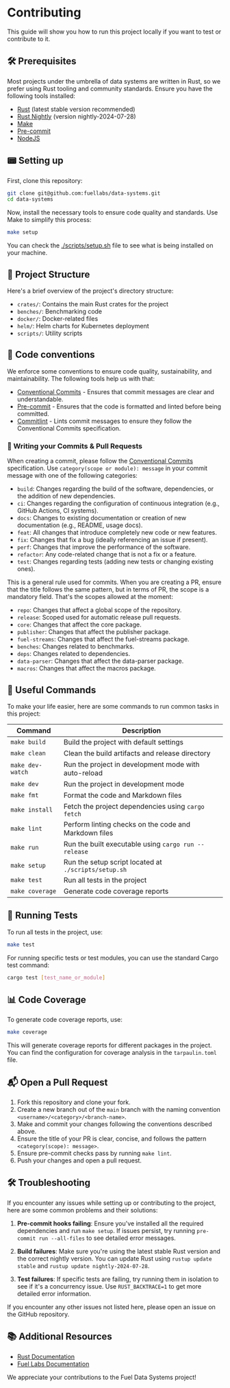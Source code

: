 # Contributing

This guide will show you how to run this project locally if you want to test or contribute to it.

## 🛠 Prerequisites

Most projects under the umbrella of data systems are written in Rust, so we prefer using Rust tooling and community standards. Ensure you have the following tools installed:

-   [Rust](https://www.rust-lang.org/tools/install) (latest stable version recommended)
-   [Rust Nightly](https://rust-lang.github.io/rustup/concepts/channels.html) (version nightly-2024-07-28)
-   [Make](https://www.gnu.org/software/make/)
-   [Pre-commit](https://pre-commit.com/#install)
-   [NodeJS](https://nodejs.org/en/download/)

## 📟 Setting up

First, clone this repository:

```sh
git clone git@github.com:fuellabs/data-systems.git
cd data-systems
```

Now, install the necessary tools to ensure code quality and standards. Use Make to simplify this process:

```sh
make setup
```

You can check the [./scripts/setup.sh](./scripts/setup.sh) file to see what is being installed on your machine.

## 📂 Project Structure

Here's a brief overview of the project's directory structure:

-   `crates/`: Contains the main Rust crates for the project
-   `benches/`: Benchmarking code
-   `docker/`: Docker-related files
-   `helm/`: Helm charts for Kubernetes deployment
-   `scripts/`: Utility scripts

## 📇 Code conventions

We enforce some conventions to ensure code quality, sustainability, and maintainability. The following tools help us with that:

-   [Conventional Commits](https://www.conventionalcommits.org/en/v1.0.0/) - Ensures that commit messages are clear and understandable.
-   [Pre-commit](https://pre-commit.com/) - Ensures that the code is formatted and linted before being committed.
-   [Commitlint](https://commitlint.js.org/) - Lints commit messages to ensure they follow the Conventional Commits specification.

### 📝 Writing your Commits & Pull Requests

When creating a commit, please follow the [Conventional Commits](https://www.conventionalcommits.org/en/v1.0.0/) specification. Use `category(scope or module): message` in your commit message with one of the following categories:

-   `build`: Changes regarding the build of the software, dependencies, or the addition of new dependencies.
-   `ci`: Changes regarding the configuration of continuous integration (e.g., GitHub Actions, CI systems).
-   `docs`: Changes to existing documentation or creation of new documentation (e.g., README, usage docs).
-   `feat`: All changes that introduce completely new code or new features.
-   `fix`: Changes that fix a bug (ideally referencing an issue if present).
-   `perf`: Changes that improve the performance of the software.
-   `refactor`: Any code-related change that is not a fix or a feature.
-   `test`: Changes regarding tests (adding new tests or changing existing ones).

This is a general rule used for commits. When you are creating a PR, ensure that the title follows the same pattern, but in terms of PR, the scope is a mandatory field. That's the scopes allowed at the moment:

-   `repo`: Changes that affect a global scope of the repository.
-   `release`: Scoped used for automatic release pull requests.
-   `core`: Changes that affect the core package.
-   `publisher`: Changes that affect the publisher package.
-   `fuel-streams`: Changes that affect the fuel-streams package.
-   `benches`: Changes related to benchmarks.
-   `deps`: Changes related to dependencies.
-   `data-parser`: Changes that affect the data-parser package.
-   `macros`: Changes that affect the macros package.

## 📜 Useful Commands

To make your life easier, here are some commands to run common tasks in this project:

| Command          | Description                                           |
| ---------------- | ----------------------------------------------------- |
| `make build`     | Build the project with default settings               |
| `make clean`     | Clean the build artifacts and release directory       |
| `make dev-watch` | Run the project in development mode with auto-reload  |
| `make dev`       | Run the project in development mode                   |
| `make fmt`       | Format the code and Markdown files                    |
| `make install`   | Fetch the project dependencies using `cargo fetch`    |
| `make lint`      | Perform linting checks on the code and Markdown files |
| `make run`       | Run the built executable using `cargo run --release`  |
| `make setup`     | Run the setup script located at `./scripts/setup.sh`  |
| `make test`      | Run all tests in the project                          |
| `make coverage`  | Generate code coverage reports                        |

## 🧪 Running Tests

To run all tests in the project, use:

```sh
make test
```

For running specific tests or test modules, you can use the standard Cargo test command:

```sh
cargo test [test_name_or_module]
```

## 📊 Code Coverage

To generate code coverage reports, use:

```sh
make coverage
```

This will generate coverage reports for different packages in the project. You can find the configuration for coverage analysis in the `tarpaulin.toml` file.

## 📬 Open a Pull Request

1. Fork this repository and clone your fork.
2. Create a new branch out of the `main` branch with the naming convention `<username>/<category>/<branch-name>`.
3. Make and commit your changes following the conventions described above.
4. Ensure the title of your PR is clear, concise, and follows the pattern `<category(scope): message>`.
5. Ensure pre-commit checks pass by running `make lint`.
6. Push your changes and open a pull request.

## 🛠 Troubleshooting

If you encounter any issues while setting up or contributing to the project, here are some common problems and their solutions:

1. **Pre-commit hooks failing**: Ensure you've installed all the required dependencies and run `make setup`. If issues persist, try running `pre-commit run --all-files` to see detailed error messages.

2. **Build failures**: Make sure you're using the latest stable Rust version and the correct nightly version. You can update Rust using `rustup update stable` and `rustup update nightly-2024-07-28`.

3. **Test failures**: If specific tests are failing, try running them in isolation to see if it's a concurrency issue. Use `RUST_BACKTRACE=1` to get more detailed error information.

If you encounter any other issues not listed here, please open an issue on the GitHub repository.

## 📚 Additional Resources

-   [Rust Documentation](https://doc.rust-lang.org/book/)
-   [Fuel Labs Documentation](https://docs.fuel.network/)

We appreciate your contributions to the Fuel Data Systems project!
